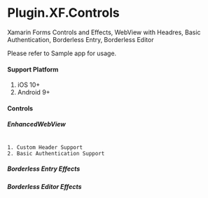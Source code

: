 # Plugin.XF.Controls
Xamarin Forms Controls and Effects, WebView with Headres, Basic Authentication, Borderless Entry, Borderless Editor

Please refer to Sample app for usage.

#### Support Platform
1. iOS 10+
2. Android 9+


#### Controls
##### EnhancedWebView
<code>
1. Custom Header Support
2. Basic Authentication Support
</code>

##### Borderless Entry Effects
##### Borderless Editor Effects
